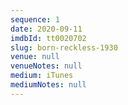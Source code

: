 ```yaml
---
sequence: 1
date: 2020-09-11
imdbId: tt0020702
slug: born-reckless-1930
venue: null
venueNotes: null
medium: iTunes
mediumNotes: null
---
```


